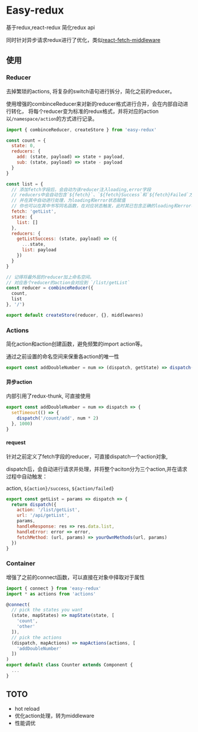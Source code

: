 # Easy-redux
基于redux,react-redux 简化redux api

同时针对异步请求redux进行了优化，类似[react-fetch-middleware](https://github.com/callmedadaxin/react-fetch-middleware)

## 使用

### Reducer
去掉繁琐的actions, 将复杂的switch语句进行拆分，简化之前的reducer。

使用增强的combinceReducer来对新的reducer格式进行合并，会在内部自动进行转化，
将每个reducer变为标准的redux格式，并将对应的action以`/namespace/action`的方式进行记录。

``` js
import { combinceReducer, createStore } from 'easy-redux'

const count = {
  state: 0,
  reducers: {
    add: (state, payload) => state + payload,
    sub: (state, payload) => state - payload
  }
}

const list = {
  // 添加fetch字段后，会自动为该reducer注入loading,error字段
  // reducers中会自动包含`${fetch}`、`${fetch}Success`和`${fetch}Failed`方法
  // 并在其中自动进行处理，为loading和error状态赋值
  // 你也可以在其中书写同名函数，在对应状态触发，此时其已包含正确的loading和error状态
  fetch: 'getList',
  state: {
    list: []
  },
  reducers: {
    getListSuccess: (state, payload) => ({
      ...state,
      list: payload
    })
  }
}

// 记得将最外层的reducer加上命名空间。
// 对应各个reducer的action会对应到 `/list/getList`
const reducer = combinceReducer({
  count,
  list
}, '/')

export default createStore(reducer, {}, middlewares)
```

### Actions
简化action和action创建函数，避免频繁的import action等。

通过之前设置的命名空间来保重各action的唯一性

``` js
export const addDoubleNumber = num => (dispatch, getState) => dispatch('/count/add', num * 2)
```

#### 异步action
内部引用了redux-thunk, 可直接使用

``` js
export const addDoubleNumber = num => dispatch => {
  setTimeout(() => {
    dispatch('/count/add', num * 2)
  }, 1000)
}
```

#### request
针对之前定义了fetch字段的reducer，可直接dispatch一个action对象,

dispatch后，会自动进行请求并处理，并将整个aciton分为三个action,并在请求过程中自动触发：

action, `${action}/success`, `${action/failed}`

``` js
export const getList = params => dispatch => {
  return dispatch({
    action: '/list/getList',
    url: '/api/getList',
    params,
    handleResponse: res => res.data.list,
    handleError: error => error,
    fetchMethod: (url, params) => yourOwnMethods(url, params)
  })
}
```

### Container
增强了之前的connect函数，可以直接在对象中择取对于属性

``` js
import { connect } from 'easy-redux'
import * as actions from 'actions'

@connect(
  // pick the states you want
  (state, mapStates) => mapState(state, [
    'count',
    'other'
  ]),
  // pick the actions
  (dispatch, mapActions) => mapActions(actions, [
    'addDoubleNumber'
  ])
)
export default class Counter extends Component {
  ...
}
```

## TOTO
- hot reload
- 优化action处理，转为middleware
- 性能调优

